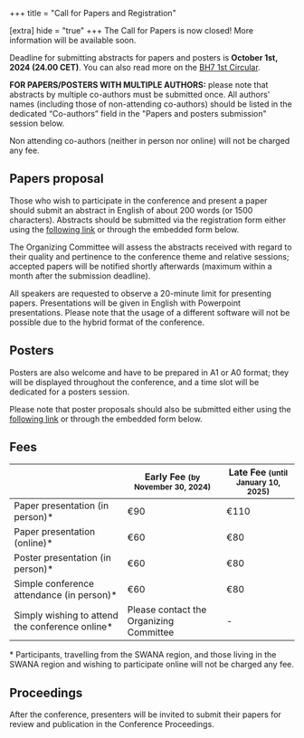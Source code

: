 +++
title = "Call for Papers and Registration"

[extra]
hide = "true"
+++
The Call for Papers is now closed! More information will be available soon.

Deadline for submitting abstracts for papers and posters is **October 1st, 2024 (24.00 CET)**. You can also read more on the [BH7 1st Circular](https://www.broadeninghorizons7.it/pdf/BH7%20-%201st%20circular.pdf).

**FOR PAPERS/POSTERS WITH MULTIPLE AUTHORS:** please note that abstracts by multiple co-authors must be submitted once. All authors' names (including those of non-attending co-authors) should be listed in the dedicated “Co-authors” field in the "Papers and posters submission" session below. 

Non attending co-authors (neither in person nor online) will not be charged any fee.

## **Papers proposal**

Those who wish to participate in the conference and present a paper should submit an abstract in English of about 200 words (or 1500 characters). Abstracts should be submitted via the registration form either using the [following link](https://forms.gle/vEf5MszSzWbKczyeA) or through the embedded form below.

The Organizing Committee will assess the abstracts received with regard to their quality and pertinence to the conference theme and relative sessions; accepted papers will be notified shortly afterwards (maximum within a month after the submission deadline).

All speakers are requested to observe a 20-minute limit for presenting papers. Presentations will be given in English with Powerpoint presentations. Please note that the usage of a different software will not be possible due to the hybrid format of the conference.

## **Posters**

Posters are also welcome and have to be prepared in A1 or A0 format; they will be displayed throughout the conference, and a time slot will be dedicated for a posters session.

Please note that poster proposals should also be submitted either using the [following link](https://forms.gle/vEf5MszSzWbKczyeA) or through the embedded form below.

## **Fees**

|                                                 | Early Fee <small>(by November 30, 2024)</small>        | Late Fee <small>(until January 10, 2025)</small> |
| ----------------------------------------------- | --------------------------------------- | --------------------------------- |
| Paper presentation (in person)*                 | €90                                     | €110                              |
| Paper presentation (online)*                    | €60                                     | €80                               |
| Poster presentation (in person)*                | €60                                     | €80                               |
| Simple conference attendance (in person)*       | €60                                     | €80                               |
| Simply wishing to attend the conference online* | Please contact the Organizing Committee | \-                                |

\* Participants, travelling from the SWANA region, and those living in the SWANA region and wishing to participate online will not be charged any fee.

## **Proceedings**

After the conference, presenters will be invited to submit their papers for review and publication in the Conference Proceedings.

<!---
## **Registration Form**

<iframe src="https://docs.google.com/forms/d/e/1FAIpQLSfjr9WrNGA-nGikMr24m6pSWdc1SLNyisJ6p440yPtSCabhrQ/viewform?embedded=true" width="100%" height="1435" frameborder="0" marginheight="0" marginwidth="0">Caricamento…</iframe>
-->

